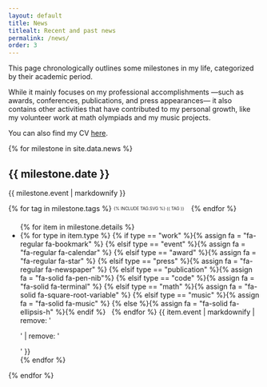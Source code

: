 ```yaml
---
layout: default
title: News
titlealt: Recent and past news
permalink: /news/
order: 3
---
```


This page chronologically outlines some milestones in my life, categorized by their academic period.

While it mainly focuses on my professional accomplishments —such as awards, conferences, publications, and press appearances— it also contains other activities that have contributed to my personal growth, like my volunteer work at math olympiads and my music projects.

You can also find my CV [here](/assets/RubioMadrigalCelia_cv.pdf).

{% for milestone in site.data.news %}

## {{ milestone.date }}

{{ milestone.event | markdownify }}
<div style="display: flex; flex-wrap: wrap;">
  {% for tag in milestone.tags %}
    <span style="border: 1px solid var(--color-text); padding: 4px; border-radius: 5px; font-size: 0.6em; font-weight: 400;
      vertical-align: middle; text-transform: uppercase; margin: 0px 10px 5px 0;">
      {% include tag.svg %} {{ tag }}
    </span>
  {% endfor %}
</div>

<ul>
{% for item in milestone.details %}
<li>{% for type in item.type %}
    {% if type == "work" %}{% assign fa = "fa-regular fa-bookmark" %}
    {% elsif type == "event" %}{% assign fa = "fa-regular fa-calendar" %}
    {% elsif type == "award" %}{% assign fa = "fa-regular fa-star" %}
    {% elsif type == "press" %}{% assign fa = "fa-regular fa-newspaper" %}
    {% elsif type == "publication" %}{% assign fa = "fa-solid fa-pen-nib"%}
    {% elsif type == "code" %}{% assign fa = "fa-solid fa-terminal" %}
    {% elsif type == "math" %}{% assign fa = "fa-solid fa-square-root-variable" %}
    {% elsif type == "music" %}{% assign fa = "fa-solid fa-music" %}
    {% else %}{% assign fa = "fa-solid fa-ellipsis-h" %}{% endif %}
    <span style="border: 1px solid var(--color-text); padding: 4px; border-radius: 5px; font-size: 0.6em; 
    vertical-align: middle; min-width: 13px; text-align: center;" class="{{ fa }}"></span>
  {% endfor %} 
  {{ item.event | markdownify | remove: '<p>' | remove: '</p>' }}
</li>
{% endfor %}
</ul>
{% endfor %}
